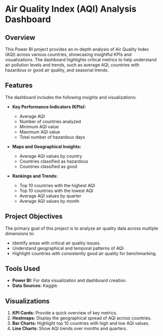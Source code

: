 # Air Quality Index (AQI) Analysis Dashboard  

## Overview  
This Power BI project provides an in-depth analysis of Air Quality Index (AQI) across various countries, showcasing insightful KPIs and visualizations. The dashboard highlights critical metrics to help understand air pollution levels and trends, such as average AQI, countries with hazardous or good air quality, and seasonal trends.  

## Features  
The dashboard includes the following insights and visualizations:  
- **Key Performance Indicators (KPIs):**  
  - Average AQI  
  - Number of countries analyzed  
  - Minimum AQI value  
  - Maximum AQI value  
  - Total number of hazardous days  

- **Maps and Geographical Insights:**  
  - Average AQI values by country 
  - Countries classified as hazardous  
  - Countries classified as good  

- **Rankings and Trends:**  
  - Top 10 countries with the highest AQI  
  - Top 10 countries with the lowest AQI  
  - Average AQI values by quarter  
  - Average AQI values by month  

## Project Objectives  
The primary goal of this project is to analyze air quality data across multiple dimensions to:  
- Identify areas with critical air quality issues.  
- Understand geographical and temporal patterns of AQI.  
- Highlight countries with consistently good air quality for benchmarking.  

## Tools Used  
- **Power BI:** For data visualization and dashboard creation.  
- **Data Sources:** Kaggle.  

## Visualizations  
1. **KPI Cards:** Provide a quick overview of key metrics.  
2. **Heatmaps:** Display the geographical spread of AQI across countries.  
3. **Bar Charts:** Highlight top 10 countries with high and low AQI values.  
4. **Line Charts:** Show AQI trends over months and quarters.  

